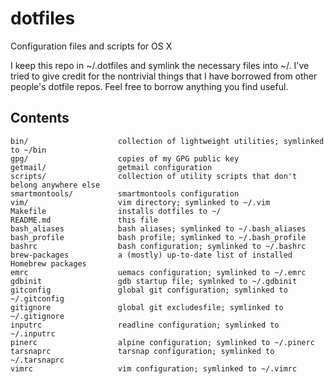dotfiles
========
Configuration files and scripts for OS X

I keep this repo in ~/.dotfiles and symlink the necessary files into ~/. I've tried to give credit for the nontrivial things that I have borrowed from other people's dotfile repos. Feel free to borrow anything you find useful.

Contents
--------
    bin/                    collection of lightweight utilities; symlinked to ~/bin
    gpg/                    copies of my GPG public key
    getmail/                getmail configuration
    scripts/                collection of utility scripts that don't belong anywhere else
    smartmontools/          smartmontools configuration
    vim/                    vim directory; symlinked to ~/.vim
    Makefile                installs dotfiles to ~/
    README.md               this file
    bash_aliases            bash aliases; symlinked to ~/.bash_aliases
    bash_profile            bash profile; symlinked to ~/.bash_profile
    bashrc                  bash configuration; symlinked to ~/.bashrc
    brew-packages           a (mostly) up-to-date list of installed Homebrew packages
    emrc                    uemacs configuration; symlinked to ~/.emrc
    gdbinit                 gdb startup file; symlnked to ~/.gdbinit
    gitconfig               global git configuration; symlinked to ~/.gitconfig
    gitignore               global git excludesfile; symlinked to ~/.gitignore
    inputrc                 readline configuration; symlinked to ~/.inputrc
    pinerc                  alpine configuration; symlinked to ~/.pinerc
    tarsnaprc               tarsnap configuration; symlinked to ~/.tarsnaprc
    vimrc                   vim configuration; symlinked to ~/.vimrc
